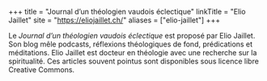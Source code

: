 +++
title = "Journal d’un théologien vaudois éclectique"
linkTitle = "Elio Jaillet"
site = "https://eliojaillet.ch/"
aliases = ["elio-jaillet"]
+++

Le *Journal d’un théologien vaudois éclectique* est proposé par Elio Jaillet. Son blog mêle podcasts, réflexions théologiques de fond, prédications et méditations. Elio Jaillet est docteur en théologie avec une recherche sur la spiritualité. Ces articles souvent pointus sont disponibles sous licence libre Creative Commons.
